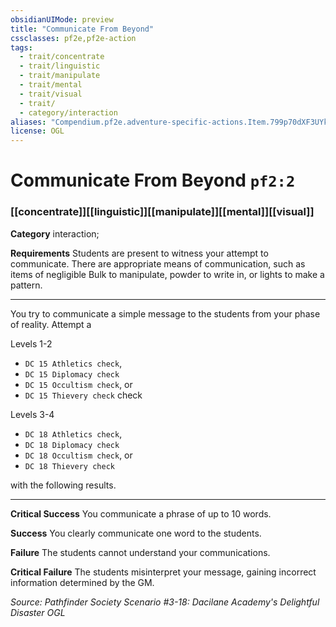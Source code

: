 ```yaml
---
obsidianUIMode: preview
title: "Communicate From Beyond"
cssclasses: pf2e,pf2e-action
tags:
  - trait/concentrate
  - trait/linguistic
  - trait/manipulate
  - trait/mental
  - trait/visual
  - trait/
  - category/interaction
aliases: "Compendium.pf2e.adventure-specific-actions.Item.799p70dXF3UYkTih"
license: OGL
---
```

# Communicate From Beyond `pf2:2`

### [[concentrate]][[linguistic]][[manipulate]][[mental]][[visual]]

**Category** interaction; 




**Requirements** Students are present to witness your attempt to communicate. There are appropriate means of communication, such as items of negligible Bulk to manipulate, powder to write in, or lights to make a pattern.

* * *

You try to communicate a simple message to the students from your phase of reality. Attempt a

Levels 1-2

*   `DC 15 Athletics check`,
*   `DC 15 Diplomacy check`
*   `DC 15 Occultism check`, or
*   `DC 15 Thievery check` check

Levels 3-4

*   `DC 18 Athletics check`,
*   `DC 18 Diplomacy check`
*   `DC 18 Occultism check`, or
*   `DC 18 Thievery check`

with the following results.

* * *

**Critical Success** You communicate a phrase of up to 10 words.

**Success** You clearly communicate one word to the students.

**Failure** The students cannot understand your communications.

**Critical Failure** The students misinterpret your message, gaining incorrect information determined by the GM.

*Source: Pathfinder Society Scenario #3-18: Dacilane Academy's Delightful Disaster*
*OGL*